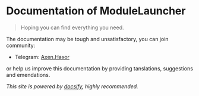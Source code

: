 # Documentation of ModuleLauncher

> Hoping you can find everything you need.

The documentation may be tough and unsatisfactory, you can join community:

- Telegram: [Axen.Haxor](https://t.me/axenhaxor)

or help us improve this documentation by providing tanslations, suggestions and emendations.

*This site is powered by [docsify](https://docsify.js.org), highly recommended.*